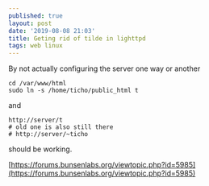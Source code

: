 ```yaml
---
published: true
layout: post
date: '2019-08-08 21:03'
title: Geting rid of tilde in lighttpd
tags: web linux 
---
```

By not actually configuring the server one way or another

    cd /var/www/html 
    sudo ln -s /home/ticho/public_html t
    
and

    http://server/t 
    # old one is also still there
    # http://server/~ticho    
    
should be working.

[https://forums.bunsenlabs.org/viewtopic.php?id=5985](https://forums.bunsenlabs.org/viewtopic.php?id=5985)
